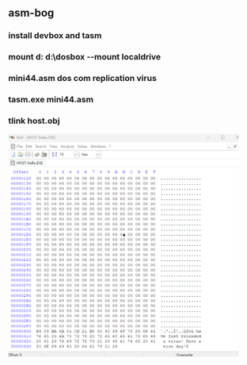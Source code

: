 ## asm-bog
### install devbox and tasm
### mount d: d:\dosbox	--mount localdrive

### mini44.asm dos com replication virus
### tasm.exe mini44.asm
### tlink host.obj
![Hex Assembler](image.png "Hex Assembler")